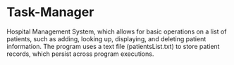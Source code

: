# Task-Manager
Hospital Management System, which allows for basic operations on a list of patients, such as adding, looking up, displaying, and deleting patient information. The program uses a text file (patientsList.txt) to store patient records, which persist across program executions.
